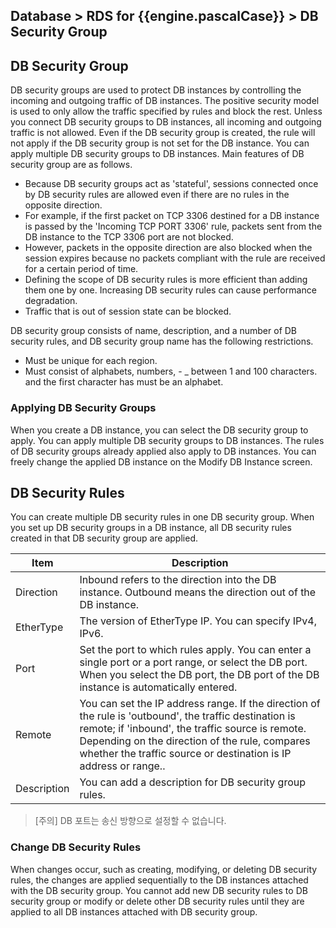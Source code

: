 ## Database > RDS for {{engine.pascalCase}} > DB Security Group

## DB Security Group

DB security groups are used to protect DB instances by controlling the incoming and outgoing traffic of DB instances. The positive security model is used to only allow the traffic specified by rules and block the rest. Unless you connect DB security groups to DB instances, all incoming and outgoing traffic is not allowed. Even if the DB security group is created, the rule will not apply if the DB security group is not set for the DB instance. You can apply multiple DB security groups to DB
instances. Main features of DB security group are as follows.

* Because DB security groups act as 'stateful', sessions connected once by DB security rules are allowed even if there are no rules in the opposite direction.
* For example, if the first packet on TCP 3306 destined for a DB instance is passed by the 'Incoming TCP PORT 3306' rule, packets sent from the DB instance to the TCP 3306 port are not blocked.
* However, packets in the opposite direction are also blocked when the session expires because no packets compliant with the rule are received for a certain period of time.
* Defining the scope of DB security rules is more efficient than adding them one by one. Increasing DB security rules can cause performance degradation.
* Traffic that is out of session state can be blocked.

DB security group consists of name, description, and a number of DB security rules, and DB security group name has the following restrictions.

* Must be unique for each region.
* Must consist of alphabets, numbers, - _ between 1 and 100 characters. and the first character has must be an alphabet.

### Applying DB Security Groups

When you create a DB instance, you can select the DB security group to apply. You can apply multiple DB security groups to DB instances. The rules of DB security groups already applied also apply to DB instances. You can freely change the applied DB instance on the Modify DB Instance screen.

## DB Security Rules

You can create multiple DB security rules in one DB security group. When you set up DB security groups in a DB instance, all DB security rules created in that DB security group are applied.

| Item        | Description                                                                                                                                                                                                                                                                          | 
|-------------|--------------------------------------------------------------------------------------------------------------------------------------------------------------------------------------------------------------------------------------------------------------------------------------| 
| Direction   | Inbound refers to the direction into the DB instance. Outbound means the direction out of the DB instance.                                                                                                                                                                           | 
| EtherType   | The version of EtherType IP. You can specify IPv4, IPv6.                                                                                                                                                                                                                             | 
| Port        | Set the port to which rules apply. You can enter a single port or a port range, or select the DB port. When you select the DB port, the DB port of the DB instance is automatically entered.                                                                                         | 
| Remote      | You can set the IP address range. If the direction of the rule is 'outbound', the traffic destination is remote; if 'inbound', the traffic source is remote.<br/>Depending on the direction of the rule, compares whether the traffic source or destination is IP address or range.. | 
| Description | You can add a description for DB security group rules.                                                                                                                                                                                                                               |

> [주의]
> DB 포트는 송신 방향으로 설정할 수 없습니다.

### Change DB Security Rules

When changes occur, such as creating, modifying, or deleting DB security rules, the changes are applied sequentially to the DB instances attached with the DB security group. You cannot add new DB security rules to DB security group or modify or delete other DB security rules until they are applied to all DB instances attached with DB security group.